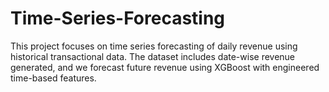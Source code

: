 # Time-Series-Forecasting
This project focuses on time series forecasting of daily revenue using historical transactional data. The dataset includes date-wise revenue generated, and we forecast future revenue using XGBoost with engineered time-based features.
